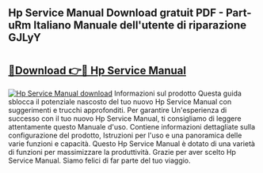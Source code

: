 ## Hp Service Manual Download gratuit PDF - Part-uRm Italiano Manuale dell'utente di riparazione GJLyY

# <h2><a href="http://dffmcdp.blite.top/?on=Hp+Service+Manual">🔗Download 👉🔴 Hp Service Manual</a></h2>

[![Hp Service Manual download](https://i.imgur.com/lujVjoI.png)](http://dffmcdp.blite.top/?on=Hp+Service+Manual)
Informazioni sul prodotto Questa guida sblocca il potenziale nascosto del tuo nuovo Hp Service Manual con suggerimenti e trucchi approfonditi. Per garantire Un'esperienza di successo con il tuo nuovo Hp Service Manual, ti consigliamo di leggere attentamente questo Manuale d'uso. Contiene informazioni dettagliate sulla configurazione del prodotto, Istruzioni per l'uso e una panoramica delle varie funzioni e capacità. Questo Hp Service Manual è dotato di una varietà di funzioni per massimizzare la produttività. Grazie per aver scelto Hp Service Manual. Siamo felici di far parte del tuo viaggio.
